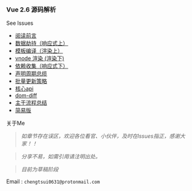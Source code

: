 ### Vue  2.6 源码解析

See lssues

- [阅读前言](https://github.com/chengtsui/blog/issues/1)
- [数据劫持（响应式上）](https://github.com/chengtsui/blog/issues/3)
- [模板编译（渲染上）](https://github.com/chengtsui/blog/issues/5)
- [vnode 渲染 (渲染下)](https://github.com/chengtsui/blog/issues/6)
- [依赖收集（响应式下）](https://github.com/chengtsui/blog/issues/4)
- [声明周期总缆](https://github.com/chengtsui/blog/issues/6)
- [批量更新策略](https://github.com/chengtsui/blog/issues/7)
- [核心api](https://github.com/chengtsui/blog/issues/6)
- [dom-diff](https://github.com/chengtsui/blog/issues/7)
- [主干流程总结](https://github.com/chengtsui/blog/issues/7)
- [简易版](https://github.com/chengtsui/blog/issues/7)


关于Me

> *如章节存在误区，欢迎各位看官、小伙伴，及时在lssues指正，感谢大家！！*

> *分享不易，如需引用请注明出处。*

> *目前为草稿阶段*

Email :  `chengtsui0631@protonmail.com`










